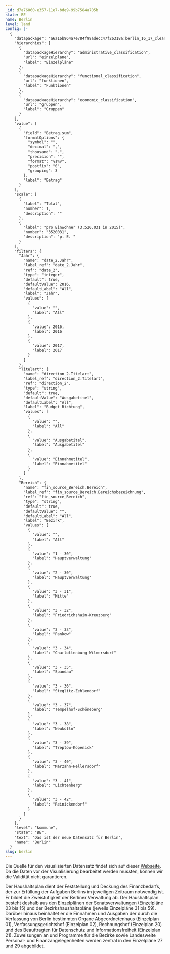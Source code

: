 ```yaml
---
_id: d7a76060-e357-11e7-bde9-99b7584a705b
state: BE
name: Berlin
level: land
config: |-
  {
    "datapackage": "a6a16b964a7e784f99adecc47f26318a:berlin_16_17_clean",
    "hierarchies": [
      {
        "datapackageHierarchy": "administrative_classification",
        "url": "einzelplane",
        "label": "Einzelpläne"
      },
      {
        "datapackageHierarchy": "functional_classification",
        "url": "funktionen",
        "label": "Funktionen"
      },
      {
        "datapackageHierarchy": "economic_classification",
        "url": "gruppen",
        "label": "Gruppen"
      }
    ],
    "value": [
      {
        "field": "Betrag.sum",
        "formatOptions": {
          "symbol": "",
          "decimal": ",",
          "thousand": ".",
          "precision": "",
          "format": "%s%v",
          "postfix": "€",
          "grouping": 3
        },
        "label": "Betrag"
      }
    ],
    "scale": [
      {
        "label": "Total",
        "number": 1,
        "description": ""
      },
      {
        "label": "pro Einwohner (3.520.031 in 2015)",
        "number": "3520031",
        "description": "p. E. "
      }
    ],
    "filters": {
      "Jahr": {
        "name": "date_2.Jahr",
        "label_ref": "date_2.Jahr",
        "ref": "date_2",
        "type": "integer",
        "default": true,
        "defaultValue": 2016,
        "defaultLabel": "All",
        "label": "Jahr",
        "values": [
          {
            "value": "",
            "label": "All"
          },
          {
            "value": 2016,
            "label": 2016
          },
          {
            "value": 2017,
            "label": 2017
          }
        ]
      },
      "Titelart": {
        "name": "direction_2.Titelart",
        "label_ref": "direction_2.Titelart",
        "ref": "direction_2",
        "type": "string",
        "default": true,
        "defaultValue": "Ausgabetitel",
        "defaultLabel": "All",
        "label": "Budget Richtung",
        "values": [
          {
            "value": "",
            "label": "All"
          },
          {
            "value": "Ausgabetitel",
            "label": "Ausgabetitel"
          },
          {
            "value": "Einnahmetitel",
            "label": "Einnahmetitel"
          }
        ]
      },
      "Bereich": {
        "name": "fin_source_Bereich.Bereich",
        "label_ref": "fin_source_Bereich.Bereichsbezeichnung",
        "ref": "fin_source_Bereich",
        "type": "string",
        "default": true,
        "defaultValue": "",
        "defaultLabel": "All",
        "label": "Bezirk",
        "values": [
          {
            "value": "",
            "label": "All"
          },
          {
            "value": "1 - 30",
            "label": "Hauptverwaltung"
          },
          {
            "value": "2 - 30",
            "label": "Hauptverwaltung"
          },
          {
            "value": "3 - 31",
            "label": "Mitte"
          },
          {
            "value": "3 - 32",
            "label": "Friedrichshain-Kreuzberg"
          },
          {
            "value": "3 - 33",
            "label": "Pankow"
          },
          {
            "value": "3 - 34",
            "label": "Charlottenburg-Wilmersdorf"
          },
          {
            "value": "3 - 35",
            "label": "Spandau"
          },
          {
            "value": "3 - 36",
            "label": "Steglitz-Zehlendorf"
          },
          {
            "value": "3 - 37",
            "label": "Tempelhof-Schöneberg"
          },
          {
            "value": "3 - 38",
            "label": "Neukölln"
          },
          {
            "value": "3 - 39",
            "label": "Treptow-Köpenick"
          },
          {
            "value": "3 - 40",
            "label": "Marzahn-Hellersdorf"
          },
          {
            "value": "3 - 41",
            "label": "Lichtenberg"
          },
          {
            "value": "3 - 42",
            "label": "Reinickendorf"
          }
        ]
      }
    },
    "level": "kommune",
    "state": "BE",
    "text": "Das ist der neue Datensatz für Berlin",
    "name": "Berlin"
  }
slug: berlin
---
```

Die Quelle für den visualisierten Datensatz findet sich auf dieser [Webseite](https://www.berlin.de/sen/finanzen/haushalt/haushaltsplan/artikel.5697.php). Da die Daten vor der Visualisierung bearbeitet werden mussten, können wir die Validität nicht garantieren.

Der Haushaltsplan dient der Feststellung und Deckung des Finanzbedarfs, der zur Erfüllung der Aufgaben Berlins im jeweiligen Zeitraum notwendig ist. Er bildet die Zweistufigkeit der Berliner Verwaltung ab. Der Haushaltsplan besteht deshalb aus den Einzelplänen der Senatsverwaltungen (Einzelpläne 03 bis 15) und der Bezirkshaushaltspläne (jeweils Einzelpläne 31 bis 59). Darüber hinaus beinhaltet er die Einnahmen und Ausgaben der durch die Verfassung von Berlin bestimmten Organe Abgeordnetenhaus (Einzelplan 01), Verfassungsgerichtshof (Einzelplan 02), Rechnungshof (Einzelplan 20) und des Beauftragten für Datenschutz und Informationsfreiheit (Einzelplan 21). Zuweisungen an und Programme für die Bezirke sowie Landesweite Personal- und Finanzangelegenheiten werden zentral in den Einzelpläne 27 und 29 abgebildet.


